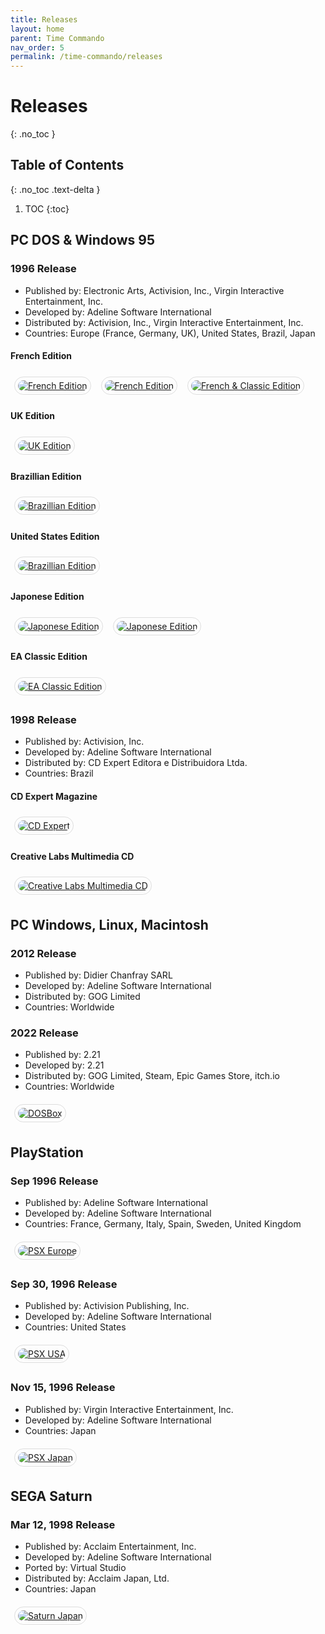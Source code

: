 ```yaml
---
title: Releases
layout: home
parent: Time Commando
nav_order: 5
permalink: /time-commando/releases
---
```


# Releases
{: .no_toc }

## Table of Contents
{: .no_toc .text-delta }

1. TOC
{:toc}


## PC DOS & Windows 95
### 1996 Release
* Published by: Electronic Arts, Activision, Inc., Virgin Interactive Entertainment, Inc.
* Developed by: Adeline Software International
* Distributed by: Activision, Inc., Virgin Interactive Entertainment, Inc.
* Countries: Europe (France, Germany, UK), United States, Brazil, Japan

#### French Edition

<a href="{{ site.baseurl }}/assets/images/covers/fr_bigbox.png" style="margin: 6px; display: inline-flex; border-radius: 15px; border: 1px solid #80808042; padding: 5px;">
    <img src="{{ site.baseurl }}/assets/images/covers/fr_bigbox.png" alt="French Edition" style="border-radius: 10px" />
</a>

<a href="{{ site.baseurl }}/assets/images/covers/fr_bigbox_logo.jpeg" style="margin: 6px; display: inline-flex; border-radius: 15px; border: 1px solid #80808042; padding: 5px;">
    <img src="{{ site.baseurl }}/assets/images/covers/fr_bigbox_logo.jpeg" alt="French Edition" style="border-radius: 10px" />
</a>

<a href="{{ site.baseurl }}/assets/images/covers/fr_classic_cds.jpeg" style="margin: 6px; display: inline-flex; border-radius: 15px; border: 1px solid #80808042; padding: 5px;">
    <img src="{{ site.baseurl }}/assets/images/covers/fr_classic_cds.jpeg" alt="French & Classic Edition" style="border-radius: 10px" />
</a>

#### UK Edition

<a href="{{ site.baseurl }}/assets/images/covers/uk_bigbox.png" style="margin: 6px; display: inline-flex; border-radius: 15px; border: 1px solid #80808042; padding: 5px;">
    <img src="{{ site.baseurl }}/assets/images/covers/uk_bigbox.png" alt="UK Edition" style="border-radius: 10px" />
</a>

#### Brazillian Edition

<a href="{{ site.baseurl }}/assets/images/covers/jogo-pc-time-commando-adeline-activision-br.jpg" style="margin: 6px; display: inline-flex; border-radius: 15px; border: 1px solid #80808042; padding: 5px;">
    <img src="{{ site.baseurl }}/assets/images/covers/jogo-pc-time-commando-adeline-activision-br.jpg" alt="Brazillian Edition" style="border-radius: 10px" />
</a>

#### United States Edition

<a href="{{ site.baseurl }}/assets/images/covers/us_bigbox.jpg" style="margin: 6px; display: inline-flex; border-radius: 15px; border: 1px solid #80808042; padding: 5px;">
    <img src="{{ site.baseurl }}/assets/images/covers/us_bigbox.jpg" alt="Brazillian Edition" style="border-radius: 10px" />
</a>

#### Japonese Edition
<a href="{{ site.baseurl }}/assets/images/covers/japbox.jpg" style="margin: 6px; display: inline-flex; border-radius: 15px; border: 1px solid #80808042; padding: 5px;">
    <img src="{{ site.baseurl }}/assets/images/covers/japbox.jpg" alt="Japonese Edition" style="border-radius: 10px" />
</a>

<a href="{{ site.baseurl }}/assets/images/covers/japbox_content.jpg" style="margin: 6px; display: inline-flex; border-radius: 15px; border: 1px solid #80808042; padding: 5px;">
    <img src="{{ site.baseurl }}/assets/images/covers/japbox_content.jpg" alt="Japonese Edition" style="border-radius: 10px" />
</a>

#### EA Classic Edition

<a href="{{ site.baseurl }}/assets/images/covers/classic_bigbox.png" style="margin: 6px; display: inline-flex; border-radius: 15px; border: 1px solid #80808042; padding: 5px;">
    <img src="{{ site.baseurl }}/assets/images/covers/classic_bigbox.png" alt="EA Classic Edition" style="border-radius: 10px" />
</a>

### 1998 Release
* Published by: Activision, Inc.
* Developed by: Adeline Software International
* Distributed by: CD Expert Editora e Distribuidora Ltda.
* Countries: Brazil


#### CD Expert Magazine
<a href="{{ site.baseurl }}/assets/images/covers/cd_expert_mag.jpeg" style="margin: 6px; display: inline-flex; border-radius: 15px; border: 1px solid #80808042; padding: 5px;">
    <img src="{{ site.baseurl }}/assets/images/covers/cd_expert_mag.jpeg" alt="CD Expert" style="border-radius: 10px" />
</a>

#### Creative Labs Multimedia CD
<a href="{{ site.baseurl }}/assets/images/covers/cd_front_portuguese-spanish.jpeg" style="margin: 6px; display: inline-flex; border-radius: 15px; border: 1px solid #80808042; padding: 5px;">
    <img src="{{ site.baseurl }}/assets/images/covers/cd_front_portuguese-spanish.jpeg" alt="Creative Labs Multimedia CD" style="border-radius: 10px" />
</a>

## PC Windows, Linux, Macintosh
### 2012 Release
* Published by: Didier Chanfray SARL
* Developed by: Adeline Software International
* Distributed by: GOG Limited
* Countries: Worldwide

### 2022 Release
* Published by: 2.21
* Developed by: 2.21
* Distributed by: GOG Limited, Steam, Epic Games Store, itch.io
* Countries: Worldwide

<a href="{{ site.baseurl }}/assets/images/covers/gog.jpg" style="margin: 6px; display: inline-flex; border-radius: 15px; border: 1px solid #80808042; padding: 5px;">
    <img src="{{ site.baseurl }}/assets/images/covers/gog.jpg" alt="DOSBox" style="border-radius: 10px" />
</a>


## PlayStation
### Sep 1996 Release
* Published by: Adeline Software International
* Developed by: Adeline Software International
* Countries: France, Germany, Italy, Spain, Sweden, United Kingdom

<a href="{{ site.baseurl }}/assets/images/covers/psx_europe.jpg" style="margin: 6px; display: inline-flex; border-radius: 15px; border: 1px solid #80808042; padding: 5px;">
    <img src="{{ site.baseurl }}/assets/images/covers/psx_europe.jpg" alt="PSX Europe" style="border-radius: 10px" />
</a>

### Sep 30, 1996 Release
* Published by: Activision Publishing, Inc.
* Developed by: Adeline Software International
* Countries: United States

<a href="{{ site.baseurl }}/assets/images/covers/psx_us.webp" style="margin: 6px; display: inline-flex; border-radius: 15px; border: 1px solid #80808042; padding: 5px;">
    <img src="{{ site.baseurl }}/assets/images/covers/psx_us.webp" alt="PSX USA" style="border-radius: 10px" />
</a>

### Nov 15, 1996 Release
* Published by: Virgin Interactive Entertainment, Inc.
* Developed by: Adeline Software International
* Countries: Japan

<a href="{{ site.baseurl }}/assets/images/covers/psx_jp.png" style="margin: 6px; display: inline-flex; border-radius: 15px; border: 1px solid #80808042; padding: 5px;">
    <img src="{{ site.baseurl }}/assets/images/covers/psx_jp.png" alt="PSX Japan" style="border-radius: 10px" />
</a>

## SEGA Saturn
### Mar 12, 1998 Release
* Published by: Acclaim Entertainment, Inc.
* Developed by: Adeline Software International
* Ported by: Virtual Studio
* Distributed by: Acclaim Japan, Ltd.
* Countries: Japan

<a href="{{ site.baseurl }}/assets/images/covers/saturn_jp.png" style="margin: 6px; display: inline-flex; border-radius: 15px; border: 1px solid #80808042; padding: 5px;">
    <img src="{{ site.baseurl }}/assets/images/covers/saturn_jp.png" alt="Saturn Japan" style="border-radius: 10px" />
</a>
